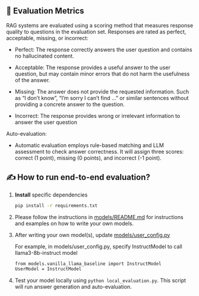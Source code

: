 ## 📏 Evaluation Metrics
RAG systems are evaluated using a scoring method that measures response quality to questions in the evaluation set. Responses are rated as perfect, acceptable, missing, or incorrect:

- Perfect: The response correctly answers the user question and contains no hallucinated content.

- Acceptable: The response provides a useful answer to the user question, but may contain minor errors that do not harm the usefulness of the answer.

- Missing: The answer does not provide the requested information. Such as “I don’t know”, “I’m sorry I can’t find …” or similar sentences without providing a concrete answer to the question.

- Incorrect: The response provides wrong or irrelevant information to answer the user question

Auto-evaluation: 
- Automatic evaluation employs rule-based matching and LLM assessment to check answer correctness. It will assign three scores: correct (1 point), missing (0 points), and incorrect (-1 point).

## ✍️ How to run end-to-end evaluation?
1. **Install** specific dependencies
    ```bash
    pip install -r requirements.txt
    ```

2. Please follow the instructions in [models/README.md](models/README.md) for instructions and examples on how to write your own models.

3. After writing your own model(s), update [models/user_config.py](models/user_config.py)

   For example, in models/user_config.py, specify InstructModel to call llama3-8b-instruct model
   ```bash
   from models.vanilla_llama_baseline import InstructModel 
   UserModel = InstructModel

   ```

4. Test your model locally using `python local_evaluation.py`. This script will run answer generation and auto-evaluation.


